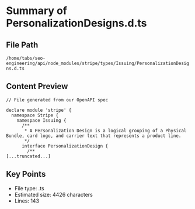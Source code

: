 # Summary of PersonalizationDesigns.d.ts
  
## File Path
`/home/tabs/seo-engineering/api/node_modules/stripe/types/Issuing/PersonalizationDesigns.d.ts`

## Content Preview
```
// File generated from our OpenAPI spec

declare module 'stripe' {
  namespace Stripe {
    namespace Issuing {
      /**
       * A Personalization Design is a logical grouping of a Physical Bundle, card logo, and carrier text that represents a product line.
       */
      interface PersonalizationDesign {
        /**
[...truncated...]
```

## Key Points
- File type: .ts
- Estimated size: 4426 characters
- Lines: 143
